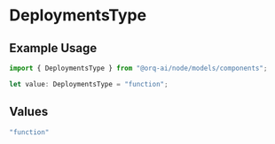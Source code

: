 # DeploymentsType

## Example Usage

```typescript
import { DeploymentsType } from "@orq-ai/node/models/components";

let value: DeploymentsType = "function";
```

## Values

```typescript
"function"
```